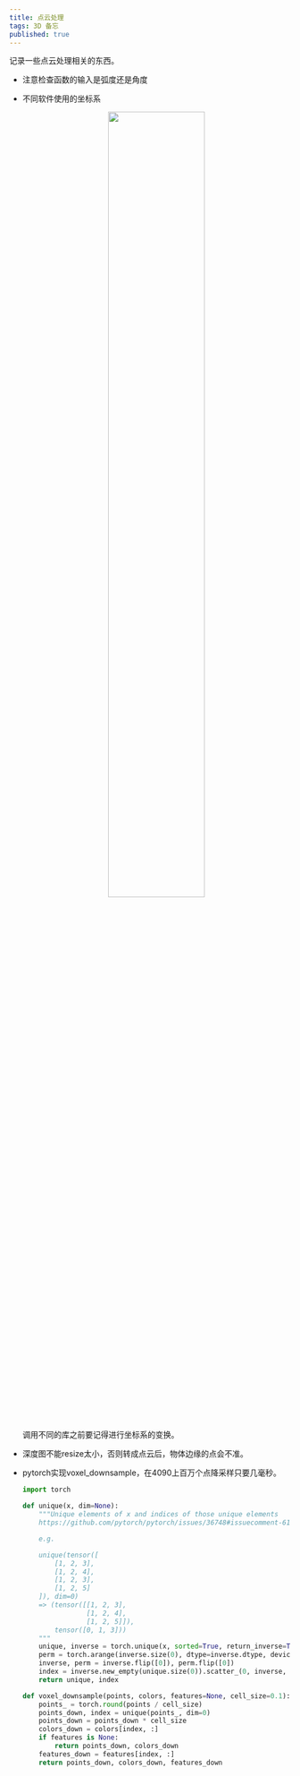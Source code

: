 ```yaml
---
title: 点云处理
tags: 3D 备忘
published: true
---
```


记录一些点云处理相关的东西。
<!--more-->

* 注意检查函数的输入是弧度还是角度

* 不同软件使用的坐标系

    <div align=center>
    <img src="../../../assets/images/posts/2025-02-03/3d_coordinates.png" width="60%" />
    </div>

    调用不同的库之前要记得进行坐标系的变换。

* 深度图不能resize太小，否则转成点云后，物体边缘的点会不准。

* pytorch实现voxel_downsample，在4090上百万个点降采样只要几毫秒。

    ```python
    import torch

    def unique(x, dim=None):
        """Unique elements of x and indices of those unique elements
        https://github.com/pytorch/pytorch/issues/36748#issuecomment-619514810

        e.g.

        unique(tensor([
            [1, 2, 3],
            [1, 2, 4],
            [1, 2, 3],
            [1, 2, 5]
        ]), dim=0)
        => (tensor([[1, 2, 3],
                    [1, 2, 4],
                    [1, 2, 5]]),
            tensor([0, 1, 3]))
        """
        unique, inverse = torch.unique(x, sorted=True, return_inverse=True, dim=dim)
        perm = torch.arange(inverse.size(0), dtype=inverse.dtype, device=inverse.device)
        inverse, perm = inverse.flip([0]), perm.flip([0])
        index = inverse.new_empty(unique.size(0)).scatter_(0, inverse, perm)
        return unique, index

    def voxel_downsample(points, colors, features=None, cell_size=0.1):
        points_ = torch.round(points / cell_size)
        points_down, index = unique(points_, dim=0)
        points_down = points_down * cell_size
        colors_down = colors[index, :]
        if features is None:
            return points_down, colors_down
        features_down = features[index, :]
        return points_down, colors_down, features_down
    ```
